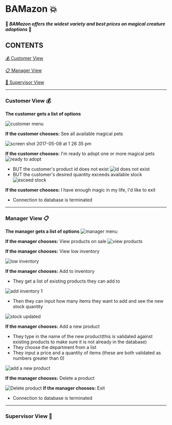 # BAMazon :boom:
#### :dragon: *BAMazon offers the widest variety and best prices on magical creature adoptions* :dragon:

## CONTENTS
[:moneybag: Customer View](#customer)

[:clipboard: Manager View](#manager)

[:briefcase: Supervisor View](#supervisor)

___
### Customer View :moneybag: <a name="customer"></a>
**The customer gets a list of options**

![customer menu](https://cloud.githubusercontent.com/assets/21952950/25815888/4977fd20-33f0-11e7-8967-09c2571f0354.png)

**If the customer chooses:**
See all available magical pets

![screen shot 2017-05-08 at 1 26 35 pm](https://cloud.githubusercontent.com/assets/21952950/25816413/099529c4-33f2-11e7-99ec-2bf364993b3e.png)

**If the customer chooses:**
I'm ready to adopt one or more magical pets
![ready to adopt](https://cloud.githubusercontent.com/assets/21952950/25816497/43cd3316-33f2-11e7-9636-e123eff295d4.png)
* BUT the customer's product id does not exist
![id does not exist](https://cloud.githubusercontent.com/assets/21952950/25816581/82c23a1c-33f2-11e7-853c-a68123140063.png)
* BUT the customer's desired quantity exceeds available stock
![exceed stock](https://cloud.githubusercontent.com/assets/21952950/25816654/bcda04a0-33f2-11e7-8fcf-6bf82415690d.png)

**If the customer chooses:**
I have enough magic in my life, I'd like to exit
* Connection to database is terminated


___
### Manager View :clipboard: <a name="manager"></a>
**The manager gets a list of options**
![manager menu](https://cloud.githubusercontent.com/assets/21952950/25819919/82c461f6-33fd-11e7-8d49-b218265ef74e.png)

**If the manager chooses:**
View products on sale
![view products](https://cloud.githubusercontent.com/assets/21952950/25819968/a8a69bc8-33fd-11e7-8b7d-0e82c2bc342b.png)

**If the manager chooses:**
View low inventory

![low inventory](https://cloud.githubusercontent.com/assets/21952950/25820032/e0d4cf56-33fd-11e7-9f35-c54c9cad050a.png)

**If the manager chooses:**
Add to inventory
* They get a list of existing products they can add to

![add inventory 1](https://cloud.githubusercontent.com/assets/21952950/25820080/133543c2-33fe-11e7-9b43-28bf7f00412f.png)
* Then they can input how many items they want to add and see the new stock quantity

![stock updated](https://cloud.githubusercontent.com/assets/21952950/25821557/93583be0-3403-11e7-8058-bccfb687adf0.png)

**If the manager chooses:**
Add a new product
* They type in the name of the new product(this is validated against existing products to make sure it is not already in the database)
* They choose the department from a list
* They input a price and a quantity of items (these are both validated as numbers greater than 0)

![add a new product](https://cloud.githubusercontent.com/assets/21952950/25821828/96990c34-3404-11e7-99c4-e3bf5fe5adc1.png)

**If the manager chooses:**
Delete a product

![Delete product](https://cloud.githubusercontent.com/assets/21952950/25821906/d43378ea-3404-11e7-8135-0583fd29a0e8.png)
**If the manager chooses:**
Exit
* Connection to database is terminated

---
### Supervisor View :briefcase: <a name="supervisor"></a>

